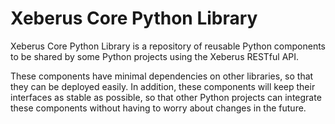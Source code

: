 # Xeberus Core Python Library

Xeberus Core Python Library is a repository of reusable Python components to be shared by some Python projects using the Xeberus RESTful API.

These components have minimal dependencies on other libraries, so that they can be deployed easily.  In addition, these components will keep their interfaces as stable as possible, so that other Python projects can integrate these components without having to worry about changes in the future.
